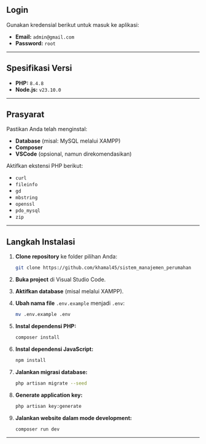 ## Login

Gunakan kredensial berikut untuk masuk ke aplikasi:

- **Email:** `admin@gmail.com`
- **Password:** `root`

---

## Spesifikasi Versi

- **PHP:** `8.4.8`
- **Node.js:** `v23.10.0`

---

## Prasyarat

Pastikan Anda telah menginstal:

- **Database** (misal: MySQL melalui XAMPP)
- **Composer**
- **VSCode** (opsional, namun direkomendasikan)

Aktifkan ekstensi PHP berikut:

- `curl`
- `fileinfo`
- `gd`
- `mbstring`
- `openssl`
- `pdo_mysql`
- `zip`

---

## Langkah Instalasi

1. **Clone repository** ke folder pilihan Anda:

    ```bash
    git clone https://github.com/khamal45/sistem_manajemen_perumahan
    ```

2. **Buka project** di Visual Studio Code.

3. **Aktifkan database** (misal melalui XAMPP).

4. **Ubah nama file** `.env.example` menjadi `.env`:

    ```bash
    mv .env.example .env
    ```

5. **Instal dependensi PHP:**

    ```bash
    composer install
    ```

6. **Instal dependensi JavaScript:**

    ```bash
    npm install
    ```

7. **Jalankan migrasi database:**

    ```bash
    php artisan migrate --seed
    ```

8. **Generate application key:**

    ```bash
    php artisan key:generate
    ```

9. **Jalankan website dalam mode development:**
    ```bash
    composer run dev
    ```

---
